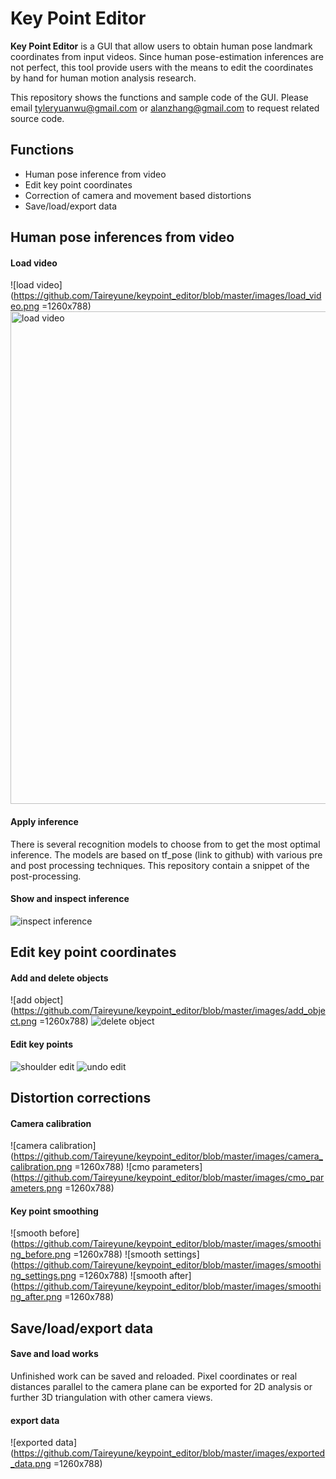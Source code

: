 # Key Point Editor

**Key Point Editor** is a GUI that allow users to obtain human pose landmark 
coordinates from input videos. Since human pose-estimation inferences are not 
perfect, this tool provide users with the means to edit the coordinates by 
hand for human motion analysis research.

This repository shows the functions and sample code of the GUI. Please email 
tyleryuanwu@gmail.com or alanzhang@gmail.com to request related source code.

## Functions     

* Human pose inference from video
* Edit key point coordinates
* Correction of camera and movement based distortions
* Save/load/export data

## Human pose inferences from video
#### Load video
![load video](https://github.com/Taireyune/keypoint_editor/blob/master/images/load_video.png =1260x788)
<img src="https://github.com/Taireyune/keypoint_editor/blob/master/images/load_video.png" 
width="1260" height="788" alt="load video">
#### Apply inference
There is several recognition models to choose from to get the most optimal inference.
The models are based on tf_pose (link to github) with various pre and post processing techniques.
This repository contain a snippet of the post-processing.

#### Show and inspect inference
![inspect inference](https://github.com/Taireyune/keypoint_editor/blob/master/images/show_inspect.gif)

## Edit key point coordinates
#### Add and delete objects
![add object](https://github.com/Taireyune/keypoint_editor/blob/master/images/add_object.png =1260x788)
![delete object](https://github.com/Taireyune/keypoint_editor/blob/master/images/delete_object.png)

#### Edit key points
![shoulder edit](https://github.com/Taireyune/keypoint_editor/blob/master/images/shoulder_edit.gif)
![undo edit](https://github.com/Taireyune/keypoint_editor/blob/master/images/undo.png)

## Distortion corrections
#### Camera calibration
![camera calibration](https://github.com/Taireyune/keypoint_editor/blob/master/images/camera_calibration.png =1260x788)
![cmo parameters](https://github.com/Taireyune/keypoint_editor/blob/master/images/cmo_parameters.png =1260x788)

#### Key point smoothing
![smooth before](https://github.com/Taireyune/keypoint_editor/blob/master/images/smoothing_before.png =1260x788)
![smooth settings](https://github.com/Taireyune/keypoint_editor/blob/master/images/smoothing_settings.png =1260x788)
![smooth after](https://github.com/Taireyune/keypoint_editor/blob/master/images/smoothing_after.png =1260x788)

## Save/load/export data
#### Save and load works
Unfinished work can be saved and reloaded. Pixel coordinates or real distances 
parallel to the camera plane can be exported for 2D analysis or further 3D triangulation
with other camera views. 

#### export data
![exported data](https://github.com/Taireyune/keypoint_editor/blob/master/images/exported_data.png =1260x788)



